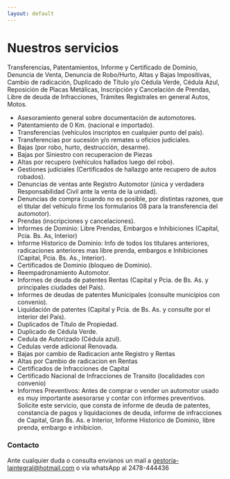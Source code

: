 ```yaml
---
layout: default
---
```


<!-- Text can be **bold**, _italic_, or ~~strikethrough~~. -->



<!-- [Link to another page](./another-page.html). -->


# Nuestros servicios

Transferencias, Patentamientos, Informe y Certificado de Dominio, Denuncia de Venta, Denuncia de Robo/Hurto, Altas y Bajas Impositivas, Cambio de radicación, Duplicado de Título y/o Cédula Verde, Cédula Azul, Reposición de Placas Metálicas, Inscripción y Cancelación de Prendas, Libre de deuda de Infracciones, Trámites Registrales en general Autos, Motos.


- Asesoramiento general sobre documentación de automotores.
- Patentamiento de 0 Km. (nacional e importado).
- Transferencias (vehículos inscriptos en cualquier punto del país).
- Transferencias por sucesión y/o remates u oficios judiciales.
- Bajas (por robo, hurto, destrucción, desarme).
- Bajas por Siniestro con recuperacion de Piezas
- Altas por recupero (vehículos hallados luego del robo).
- Gestiones judiciales (Certificados de hallazgo ante recupero de autos robados).
- Denuncias de ventas ante Registro Automotor (única y verdadera Responsabilidad Civil ante la venta de la unidad).
- Denuncias de compra (cuando no es posible, por distintas razones, que el titular del vehículo firme los formularios 08 para la transferencia del automotor).
- Prendas (inscripciones y cancelaciones).
- Informes de Dominio: Libre Prendas, Embargos e Inhibiciones (Capital, Pcia. Bs. As, Interior)
- Informe Historico de Dominio: Info de todos los titulares anteriores, radicaciones anteriores mas libre prenda, embargos e Inhibiciones (Capital, Pcia. Bs. As., Interior).
- Certificados de Dominio (bloqueo de Dominio).
- Reempadronamiento Automotor.
- Informes de deuda de patentes Rentas (Capital y Pcia. de Bs. As. y principales ciudades del País).
- Informes de deudas de patentes Municipales (consulte municipios con convenio).
- Liquidación de patentes (Capital y Pcia. de Bs. As. y consulte por el interior del País).
- Duplicados de Título de Propiedad.
- Duplicado de Cédula Verde.
- Cedula de Autorizado (Cédula azul).
- Cedulas verde adicional Renovada.
- Bajas por cambio de Radicacion ante Registro y Rentas
- Altas por Cambio de radicacion en Rentas
- Certificados de Infracciones de Capital
- Certificado Nacional de Infracciones de Transito (localidades con convenio)
- Informes Preventivos: Antes de comprar o vender un automotor usado es muy importante asesorarse y contar con informes preventivos. Solicite este servicio, que consta de informe de deuda de patentes, constancia de pagos y liquidaciones de deuda, informe de infracciones de Capital, Gran Bs. As. e Interior, Informe Historico de Dominio, libre prenda, embargo e inhibicion.

### Contacto

Ante cualquier duda o consulta envianos un mail a gestoria-laintegral@hotmail.com o vía whatsApp al 2478-444436


